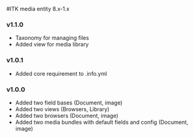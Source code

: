 #ITK media entity 8.x-1.x


### v1.1.0
- Taxonomy for managing files
- Added view for media library

### v1.0.1
- Added core requirement to .info.yml

### v1.0.0
- Added two field bases (Document, image)
- Added two views (Browsers, Library)
- Added two browsers (Document, image)
- Added two media bundles with default fields and config (Document, image)
